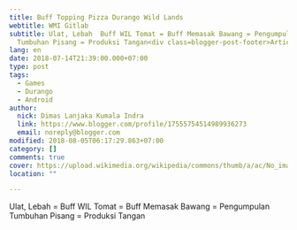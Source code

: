 ```yaml
---
title: Buff Topping Pizza Durango Wild Lands
webtitle: WMI Gitlab
subtitle: Ulat, Lebah  Buff WIL Tomat = Buff Memasak Bawang = Pengumpulan
  Tumbuhan Pisang = Produksi Tangan<div class=blogger-post-footer>Article
lang: en
date: 2018-07-14T21:39:00.000+07:00
type: post
tags:
  - Games
  - Durango
  - Android
author:
  nick: Dimas Lanjaka Kumala Indra
  link: https://www.blogger.com/profile/17555754514989936273
  email: noreply@blogger.com
modified: 2018-08-05T06:17:29.863+07:00
category: []
comments: true
cover: https://upload.wikimedia.org/wikipedia/commons/thumb/a/ac/No_image_available.svg/2048px-No_image_available.svg.png
location: ""

---
```


Ulat, Lebah = Buff WIL  Tomat = Buff Memasak Bawang = Pengumpulan Tumbuhan Pisang = Produksi Tangan
